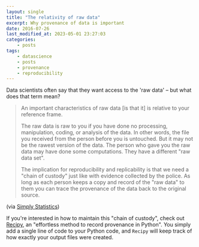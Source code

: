 ```yaml
---
layout: single
title: "The relativity of raw data"
excerpt: Why provenance of data is important
date: 2016-07-26
last_modified_at: 2023-05-01 23:27:03
categories:
    - posts
tags:
    - datascience
    - posts
    - provenance
    - reproducibility
---
```


Data scientists often say that they want access to the 'raw data'
– but what does that term mean?

> An important characteristics of raw data [is that it]
> is relative to your reference frame.
>
> The raw data is raw to you if you have done no processing,
> manipulation, coding, or analysis of the data. In other words, the
> file you received from the person before you is untouched. But it
> may not be the rawest version of the data. The person who gave you
> the raw data may have done some computations. They have a different
> "raw data set".
>
> The implication for reproducibility and replicability is that we need
> a "chain of custody" just like with evidence collected by the
> police. As long as each person keeps a copy and record of the "raw
> data" to them you can trace the provenance of the data back to the
> original source.

(via [Simply Statistics](https://web.archive.org/web/20201108140840/http://simplystatistics.org/2016/07/20/relativity-raw-data/))

If you're interested in how to maintain this "chain of custody",
check out [Recipy](https://github.com/recipy/recipy), an "effortless method to record provenance in Python".
You simply add a single line of code to your Python code,
and `Recipy` will keep track of how exactly your output files were created.
